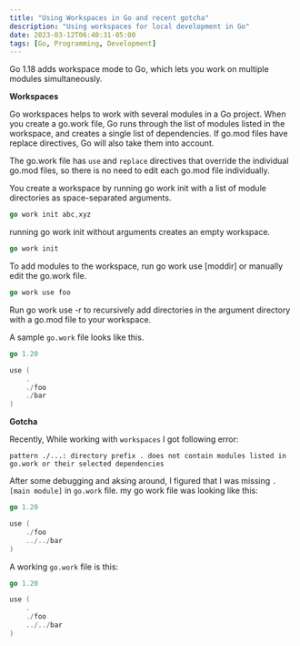 ```yaml
---
title: "Using Workspaces in Go and recent gotcha"
description: "Using workspaces for local development in Go"
date: 2023-03-12T06:40:31-05:00
tags: [Go, Programming, Development]
---
```


Go 1.18 adds workspace mode to Go, which lets you work on multiple modules simultaneously.

**Workspaces**

Go workspaces helps to work with several modules in a Go project. When you create a go.work file, Go runs through the list of modules listed in the workspace, and creates a single list of dependencies. If go.mod files have replace directives, Go will also take them into account. 

The go.work file has `use` and `replace` directives that override the individual go.mod files, so there is no need to edit each go.mod file individually.

You create a workspace by running go work init with a list of module directories as space-separated arguments. 

```Go
go work init abc,xyz
```

running go work init without arguments creates an empty workspace.

```go
go work init
```

To add modules to the workspace, run go work use [moddir] or manually edit the go.work file. 

```go
go work use foo
```

Run go work use -r to recursively add directories in the argument directory with a go.mod file to your workspace. 

A sample `go.work` file looks like this.

```go
go 1.20

use (
	.
    ./foo
    ./bar
)
```

**Gotcha**

Recently, While working with `workspaces` I got following error:

`pattern ./...: directory prefix . does not contain modules listed in go.work or their selected dependencies`

After some debugging and aksing around, I figured that I was missing `.[main module]` in `go.work` file. my go work file was looking like this:

```go
go 1.20

use (
	./foo
	../../bar
)
```

A working `go.work` file is this:


```go
go 1.20

use (
	.
	./foo
	../../bar
)
```

